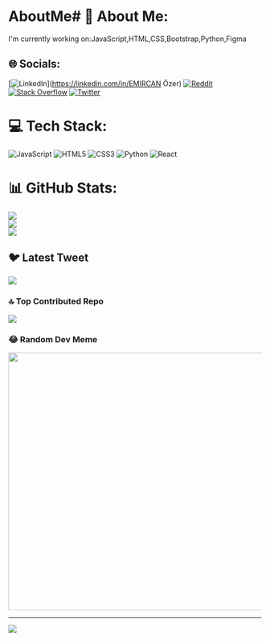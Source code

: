 # AboutMe# 💫 About Me:
I'm currently working on:JavaScript,HTML,CSS,Bootstrap,Python,Figma


## 🌐 Socials:
[![LinkedIn](https://img.shields.io/badge/LinkedIn-%230077B5.svg?logo=linkedin&logoColor=white)](https://linkedin.com/in/EMIRCAN Özer) [![Reddit](https://img.shields.io/badge/Reddit-%23FF4500.svg?logo=Reddit&logoColor=white)](https://reddit.com/user/u/EmirStark) [![Stack Overflow](https://img.shields.io/badge/-Stackoverflow-FE7A16?logo=stack-overflow&logoColor=white)](https://stackoverflow.com/users/Emirzero) [![Twitter](https://img.shields.io/badge/Twitter-%231DA1F2.svg?logo=Twitter&logoColor=white)](https://twitter.com/@Emirzer29861203) 

# 💻 Tech Stack:
![JavaScript](https://img.shields.io/badge/javascript-%23323330.svg?style=for-the-badge&logo=javascript&logoColor=%23F7DF1E) ![HTML5](https://img.shields.io/badge/html5-%23E34F26.svg?style=for-the-badge&logo=html5&logoColor=white) ![CSS3](https://img.shields.io/badge/css3-%231572B6.svg?style=for-the-badge&logo=css3&logoColor=white) ![Python](https://img.shields.io/badge/python-3670A0?style=for-the-badge&logo=python&logoColor=ffdd54) ![React](https://img.shields.io/badge/react-%2320232a.svg?style=for-the-badge&logo=react&logoColor=%2361DAFB)
# 📊 GitHub Stats:
![](https://github-readme-stats.vercel.app/api?username=EmicanOzer&theme=dark&hide_border=false&include_all_commits=true&count_private=true)<br/>
![](https://github-readme-streak-stats.herokuapp.com/?user=EmicanOzer&theme=dark&hide_border=false)<br/>
![](https://github-readme-stats.vercel.app/api/top-langs/?username=EmicanOzer&theme=dark&hide_border=false&include_all_commits=true&count_private=true&layout=compact)

## 🐦 Latest Tweet
[![](https://gtce.itsvg.in/api?username=@Emirzer29861203)](https://github.com/VishwaGauravIn/github-twitter-card-embed)

### 🔝 Top Contributed Repo
![](https://github-contributor-stats.vercel.app/api?username=EmicanOzer&limit=5&theme=dark&combine_all_yearly_contributions=true)

### 😂 Random Dev Meme
<img src="https://rm.up.railway.app/" width="512px"/>

---
[![](https://visitcount.itsvg.in/api?id=EmicanOzer&icon=0&color=0)](https://visitcount.itsvg.in)

<!-- Proudly created with GPRM ( https://gprm.itsvg.in ) -->
